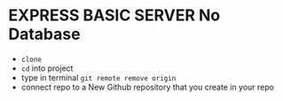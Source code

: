 # EXPRESS BASIC SERVER No Database

- `clone`
- `cd` into project
- type in terminal `git remote remove origin`
- connect repo to a New Github repository that you create in your repo
